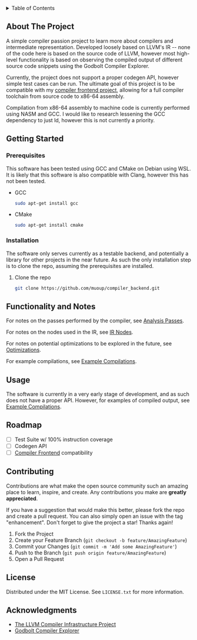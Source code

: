 <!-- TABLE OF CONTENTS -->
<details>
  <summary>Table of Contents</summary>
  <ol>
    <li>
      <a href="#about-the-project">About The Project</a>
      <ul>
        <li><a href="#built-with">Built With</a></li>
      </ul>
    </li>
    <li>
      <a href="#getting-started">Getting Started</a>
      <ul>
        <li><a href="#prerequisites">Prerequisites</a></li>
        <li><a href="#installation">Installation</a></li>
      </ul>
    </li>
    <li><a href="#notes">Usage</a></li>
    <li><a href="#usage">Usage</a></li>
    <li><a href="#roadmap">Roadmap</a></li>
    <li><a href="#contributing">Contributing</a></li>
    <li><a href="#acknowledgments">Acknowledgments</a></li>
  </ol>
</details>

<!-- ABOUT THE PROJECT -->
## About The Project

A simple compiler passion project to learn more about compilers and intermediate representation.
Developed loosely based on LLVM's IR -- none of the code here is based on the source code of LLVM,
however most high-level functionality is based on observing the compiled output of different source
code snippets using the Godbolt Compiler Explorer.

Currently, the project does not support a proper codegen API, however simple test cases can be run.
The ultimate goal of this project is to be compatible with my [compiler frontend project](https://github.com/muoup/compiler_frontend),
allowing for a full compiler toolchain from source code to x86-64 assembly.

Compilation from x86-64 assembly to machine code is currently performed using NASM and GCC. I would like
to research lessening the GCC dependency to just ld, however this is not currently a priority.

<!-- GETTING STARTED -->
## Getting Started

### Prerequisites

This software has been tested using GCC and CMake on Debian using WSL. It is likely that
this software is also compatible with Clang, however this has not been tested.

* GCC
  ```sh
  sudo apt-get install gcc
  ```
  
* CMake
  ```sh
  sudo apt-get install cmake
  ```

### Installation

The software only serves currently as a testable backend, and potentially a library for other projects
in the near future. As such the only installation step is to clone the repo, assuming the prerequisites
are installed.

1. Clone the repo
   ```sh
   git clone https://github.com/muoup/compiler_backend.git
   ```

<!-- NOTES -->
## Functionality and Notes

For notes on the passes performed by the compiler, see [Analysis Passes](/docs/analysis_passes.md).

For notes on the nodes used in the IR, see [IR Nodes](/docs/ir_nodes.md).

For notes on potential optimizations to be explored in the future, see [Optimizations](/docs/optimizations.md).

For example compilations, see [Example Compilations](/docs/example_compilations).

<!-- USAGE EXAMPLES -->
## Usage

The software is currently in a very early stage of development, and as such does not have a proper API. 
However, for examples of compiled output, see [Example Compilations](/docs/example-compilations.md).

<!-- ROADMAP -->
## Roadmap

- [ ] Test Suite w/ 100% instruction coverage
- [ ] Codegen API
- [ ] [Compiler Frontend](https://github.com/muoup/compiler_frontend) compatibility

<!-- CONTRIBUTING -->
## Contributing

Contributions are what make the open source community such an amazing place to learn, inspire, and create. Any contributions you make are **greatly appreciated**.

If you have a suggestion that would make this better, please fork the repo and create a pull request. You can also simply open an issue with the tag "enhancement".
Don't forget to give the project a star! Thanks again!

1. Fork the Project
2. Create your Feature Branch (`git checkout -b feature/AmazingFeature`)
3. Commit your Changes (`git commit -m 'Add some AmazingFeature'`)
4. Push to the Branch (`git push origin feature/AmazingFeature`)
5. Open a Pull Request

<!-- LICENSE -->
## License

Distributed under the MIT License. See `LICENSE.txt` for more information.

<!-- ACKNOWLEDGMENTS -->
## Acknowledgments

* [The LLVM Compiler Infrastructure Project](https://llvm.org/)
* [Godbolt Compiler Explorer](https://godbolt.org/)